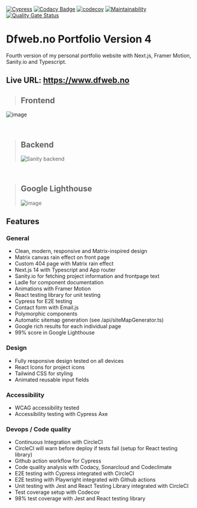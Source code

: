 [![Cypress](https://github.com/w3bdesign/dfweb-v4/actions/workflows/cypress.yml/badge.svg)](https://github.com/w3bdesign/dfweb-v4/actions/workflows/cypress.yml)
[![Codacy Badge](https://app.codacy.com/project/badge/Grade/3e803ad0f17146b78bbed9850eb1461f)](https://app.codacy.com/gh/w3bdesign/dfweb-v4/dashboard?utm_source=gh&utm_medium=referral&utm_content=&utm_campaign=Badge_grade)
[![codecov](https://codecov.io/gh/w3bdesign/dfweb-v4/graph/badge.svg?token=AHQW8WQ6U8)](https://codecov.io/gh/w3bdesign/dfweb-v4)
[![Maintainability](https://api.codeclimate.com/v1/badges/8d5cae5017b1a9698843/maintainability)](https://codeclimate.com/github/w3bdesign/dfweb-v4/maintainability)
[![Quality Gate Status](https://sonarcloud.io/api/project_badges/measure?project=w3bdesign_dfweb-v4&metric=alert_status)](https://sonarcloud.io/summary/new_code?id=w3bdesign_dfweb-v4)
 
# Dfweb.no Portfolio Version 4

Fourth version of my personal portfolio website with Next.js, Framer Motion, Sanity.io and Typescript.

## Live URL: <https://www.dfweb.no>

> ## Frontend
> 
![image](https://github.com/user-attachments/assets/958aaa13-0f82-405d-b1d2-ff99588cf7c4)

<br />

> ## Backend
>
> <img src="https://user-images.githubusercontent.com/45217974/163738342-3e8ecc1c-e0d0-4f1d-8fcf-cbbccc31a2d7.png" alt="Sanity backend" />

<br />

> ## Google Lighthouse
>
> ![image](https://github.com/user-attachments/assets/56616d37-be9f-4459-91f0-6906b189bd1b)


## Features

### General

- Clean, modern, responsive and Matrix-inspired design
- Matrix canvas rain effect on front page
- Custom 404 page with Matrix rain effect
- Next.js 14 with Typescript and App router
- Sanity.io for fetching project information and frontpage text
- Ladle for component documentation
- Animations with Framer Motion
- React testing library for unit testing
- Cypress for E2E testing
- Contact form with Email.js
- Polymorphic components
- Automatic sitemap generation (see /api/siteMapGenerator.ts)
- Google rich results for each individual page
- 99% score in Google Lighthouse

### Design

- Fully responsive design tested on all devices
- React Icons for project icons
- Tailwind CSS for styling
- Animated reusable input fields

### Accessibility

- WCAG accessibility tested
- Accessibility testing with Cypress Axe

### Devops / Code quality

- Continuous Integration with CircleCI
- CircleCI will warn before deploy if tests fail (setup for React testing library)
- Github action workflow for Cypress
- Code quality analysis with Codacy, Sonarcloud and Codeclimate
- E2E testing with Cypress integrated with CircleCI
- E2E testing with Playwright integrated with Github actions
- Unit testing with Jest and React Testing Library integrated with CircleCI
- Test coverage setup with Codecov
- 98% test coverage with Jest and React testing library
